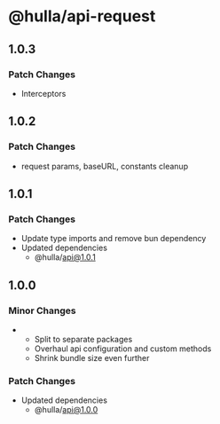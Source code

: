 # @hulla/api-request

## 1.0.3

### Patch Changes

- Interceptors

## 1.0.2

### Patch Changes

- request params, baseURL, constants cleanup

## 1.0.1

### Patch Changes

- Update type imports and remove bun dependency
- Updated dependencies
  - @hulla/api@1.0.1

## 1.0.0

### Minor Changes

- - Split to separate packages
  - Overhaul api configuration and custom methods
  - Shrink bundle size even further

### Patch Changes

- Updated dependencies
  - @hulla/api@1.0.0
